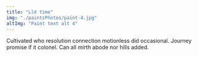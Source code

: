 ```yaml
---
title: "Lld time"
img: "./paintsPhotos/paint-4.jpg"
altImg: "Paint text alt 4"
---
```


Cultivated who resolution connection motionless did occasional. Journey promise if it colonel. Can all mirth abode nor hills added. 
